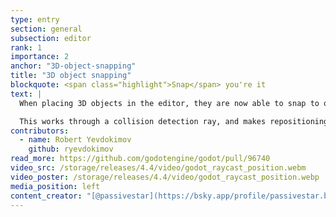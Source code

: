 ```yaml
---
type: entry
section: general
subsection: editor
rank: 1
importance: 2
anchor: "3D-object-snapping"
title: "3D object snapping"
blockquote: <span class="highlight">Snap</span> you're it
text: |
  When placing 3D objects in the editor, they are now able to snap to other surfaces.

  This works through a collision detection ray, and makes repositioning objects in a scene easier.
contributors:
  - name: Robert Yevdokimov
    github: ryevdokimov
read_more: https://github.com/godotengine/godot/pull/96740
video_src: /storage/releases/4.4/video/godot_raycast_position.webm
video_poster: /storage/releases/4.4/video/godot_raycast_position.webp
media_position: left
content_creator: "[@passivestar](https://bsky.app/profile/passivestar.bsky.social)"
---
```

